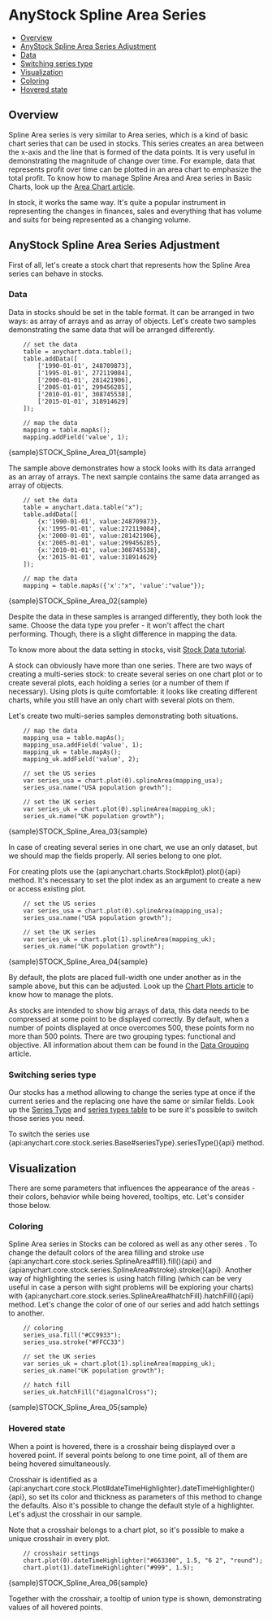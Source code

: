 # AnyStock Spline Area Series

* [Overview](#overview)
* [AnyStock Spline Area Series Adjustment](#anystock_spline_area_series_adjustment)
 * [Data](#data)
 * [Switching series type](#switching_series_type)
* [Visualization](#visualization)
 * [Coloring](#coloring)
 * [Hovered state](#hovered_state)

## Overview

Spline Area series is very similar to Area series, which is a kind of basic chart series that can be used in stocks. This series creates an area between the x-axis and the line that is formed of the data points. It is very useful in demonstrating the magnitude of change over time. For example, data that represents profit over time can be plotted in an area chart to emphasize the total profit. To know how to manage Spline Area and Area series in Basic Charts, look up the [Area Chart article](../../Basic_Chart_Types/Area_Chart).

In stock, it works the same way. It's quite a popular instrument in representing the changes in finances, sales and everything that has volume and suits for being represented as a changing volume. 

## AnyStock Spline Area Series Adjustment

First of all, let's create a stock chart that represents how the Spline Area series can behave in stocks. 

### Data

Data in stocks should be set in the table format. It can be arranged in two ways: as array of arrays and as array of objects. Let's create two samples demonstrating the same data that will be arranged differently.

```
    // set the data
    table = anychart.data.table();
    table.addData([
        ['1990-01-01', 248709873],
        ['1995-01-01', 272119084],
        ['2000-01-01', 281421906],
        ['2005-01-01', 299456285],
        ['2010-01-01', 308745538],
        ['2015-01-01', 318914629]
    ]);
  
    // map the data
    mapping = table.mapAs();
    mapping.addField('value', 1);
```

{sample}STOCK\_Spline\_Area\_01{sample}

The sample above demonstrates how a stock looks with its data arranged as an array of arrays. The next sample contains the same data arranged as array of objects.

```
    // set the data
    table = anychart.data.table("x");
    table.addData([
        {x:'1990-01-01', value:248709873},
        {x:'1995-01-01', value:272119084},
        {x:'2000-01-01', value:281421906},
        {x:'2005-01-01', value:299456285},
        {x:'2010-01-01', value:308745538},
        {x:'2015-01-01', value:318914629}
    ]);
  
    // map the data
    mapping = table.mapAs({'x':"x", 'value':"value"});

```

{sample}STOCK\_Spline\_Area\_02{sample}

Despite the data in these samples is arranged differently, they both look the same. Choose the data type you prefer - it won't affect the chart performing. Though, there is a slight difference in mapping the data.

To know more about the data setting in stocks, visit [Stock Data tutorial](../Data). 

A stock can obviously have more than one series. There are two ways of creating a multi-series stock: to create several series on one chart plot or to create several plots, each holding a series (or a number of them if necessary). Using plots is quite comfortable: it looks like creating different charts, while you still have an only chart with several plots on them.

Let's create two multi-series samples demonstrating both situations.

```
    // map the data
    mapping_usa = table.mapAs();
    mapping_usa.addField('value', 1);
    mapping_uk = table.mapAs();
    mapping_uk.addField('value', 2);

    // set the US series
    var series_usa = chart.plot(0).splineArea(mapping_usa);
    series_usa.name("USA population growth");

    // set the UK series
    var series_uk = chart.plot(0).splineArea(mapping_uk);
    series_uk.name("UK population growth");
```

{sample}STOCK\_Spline\_Area\_03{sample}

In case of creating several series in one chart, we use an only dataset, but we should map the fields properly. All series belong to one plot.


For creating plots use the {api:anychart.charts.Stock#plot}.plot(){api} method. It's necessary to set the plot index as an argument to create a new or access existing plot.

```
    // set the US series
    var series_usa = chart.plot(0).splineArea(mapping_usa);
    series_usa.name("USA population growth");

    // set the UK series
    var series_uk = chart.plot(1).splineArea(mapping_uk);
    series_uk.name("UK population growth");

```

{sample}STOCK\_Spline\_Area\_04{sample}

By default, the plots are placed full-width one under another as in the sample above, but this can be adjusted. Look up the [Chart Plots article](../Chart_Plots) to know how to manage the plots.

As stocks are intended to show big arrays of data, this data needs to be compressed at some point to be displayed correctly. By default, when a number of points displayed at once overcomes 500, these points form no more than 500 points. There are two grouping types: functional and objective. All information about them can be found in the [Data Grouping](../Data_Grouping) article.


### Switching series type

Our stocks has a method allowing to change the series type at once if the current series and the replacing one have the same or similar fields. Look up the [Series Type](Series_Type) and [series types table](Supported_Series#list_of_supported_series) to be sure it's possible to switch those series you need.

To switch the series use {api:anychart.core.stock.series.Base#seriesType}.seriesType(){api} method.

## Visualization

There are some parameters that influences the appearance of the areas - their colors, behavior while being hovered, tooltips, etc. Let's consider those below.

### Coloring

Spline Area series in Stocks can be colored as well as any other seres . To change the default colors of the area filling and stroke use {api:anychart.core.stock.series.SplineArea#fill}.fill(){api} and {apianychart.core.stock.series.SplineArea#stroke}.stroke(){api}. Another way of highlighting the series is using hatch filling (which can be very useful in case a person with sight problems will be exploring your charts) with {api:anychart.core.stock.series.SplineArea#hatchFill}.hatchFill(){api} method. Let's change the color of one of our series and add hatch settings to another. 

```
    // coloring
    series_usa.fill("#CC9933");
    series_usa.stroke("#FFCC33")

    // set the UK series
    var series_uk = chart.plot(1).splineArea(mapping_uk);
    series_uk.name("UK population growth");

    // hatch fill
    series_uk.hatchFill("diagonalCross");
```

{sample}STOCK\_Spline\_Area\_05{sample}

### Hovered state

When a point is hovered, there is a crosshair being displayed over a hovered point. If several points belong to one time point, all of them are being hovered simultaneously. 

Crosshair is identified as a {api:anychart.core.stock.Plot#dateTimeHighlighter}.dateTimeHighlighter(){api}, so set its color and thickness as parameters of this method to change the defaults. Also it's possible to change the default style of a highlighter. Let's adjust the crosshair in our sample.

Note that a crosshair belongs to a chart plot, so it's possible to make a unique crosshair in every plot.

```
    // crosshair settings
    chart.plot(0).dateTimeHighlighter("#663300", 1.5, "6 2", "round");
    chart.plot(1).dateTimeHighlighter("#999", 1.5);
```

{sample}STOCK\_Spline\_Area\_06{sample}

Together with the crosshair, a tooltip of union type is shown, demonstrating values of all hovered points. 
